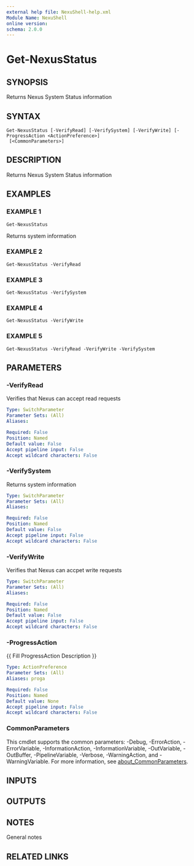 ```yaml
---
external help file: NexuShell-help.xml
Module Name: NexuShell
online version:
schema: 2.0.0
---
```


# Get-NexusStatus

## SYNOPSIS
Returns Nexus System Status information

## SYNTAX

```
Get-NexusStatus [-VerifyRead] [-VerifySystem] [-VerifyWrite] [-ProgressAction <ActionPreference>]
 [<CommonParameters>]
```

## DESCRIPTION
Returns Nexus System Status information

## EXAMPLES

### EXAMPLE 1
```
Get-NexusStatus
```

Returns system information

### EXAMPLE 2
```
Get-NexusStatus -VerifyRead
```

### EXAMPLE 3
```
Get-NexusStatus -VerifySystem
```

### EXAMPLE 4
```
Get-NexusStatus -VerifyWrite
```

### EXAMPLE 5
```
Get-NexusStatus -VerifyRead -VerifyWrite -VerifySystem
```

## PARAMETERS

### -VerifyRead
Verifies that Nexus can accept read requests

```yaml
Type: SwitchParameter
Parameter Sets: (All)
Aliases:

Required: False
Position: Named
Default value: False
Accept pipeline input: False
Accept wildcard characters: False
```

### -VerifySystem
Returns system information

```yaml
Type: SwitchParameter
Parameter Sets: (All)
Aliases:

Required: False
Position: Named
Default value: False
Accept pipeline input: False
Accept wildcard characters: False
```

### -VerifyWrite
Verifies that Nexus can accpet write requests

```yaml
Type: SwitchParameter
Parameter Sets: (All)
Aliases:

Required: False
Position: Named
Default value: False
Accept pipeline input: False
Accept wildcard characters: False
```

### -ProgressAction
{{ Fill ProgressAction Description }}

```yaml
Type: ActionPreference
Parameter Sets: (All)
Aliases: proga

Required: False
Position: Named
Default value: None
Accept pipeline input: False
Accept wildcard characters: False
```

### CommonParameters
This cmdlet supports the common parameters: -Debug, -ErrorAction, -ErrorVariable, -InformationAction, -InformationVariable, -OutVariable, -OutBuffer, -PipelineVariable, -Verbose, -WarningAction, and -WarningVariable. For more information, see [about_CommonParameters](http://go.microsoft.com/fwlink/?LinkID=113216).

## INPUTS

## OUTPUTS

## NOTES
General notes

## RELATED LINKS

